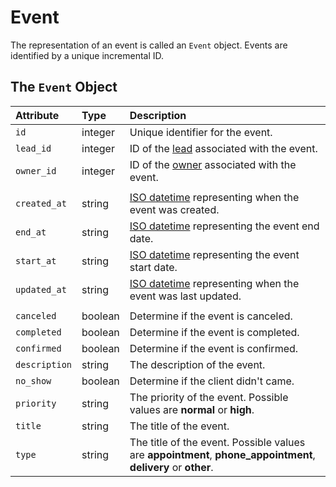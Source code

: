 # Event

The representation of an event is called an `Event` object. Events are identified by a unique incremental ID.

## The `Event` Object

| **Attribute** | **Type** | **Description** |
| :--- | :--- | :--- |
| `id` | integer | Unique identifier for the event. |
| `lead_id` | integer | ID of the [lead](lead.md) associated with the event. |
| `owner_id` | integer | ID of the [owner](user.md) associated with the event. |
|  |  |  |
| `created_at` | string | [ISO datetime](https://en.wikipedia.org/wiki/ISO_8601) representing when the event was created. |
| `end_at` | string | [ISO datetime](https://en.wikipedia.org/wiki/ISO_8601) representing the event end date. |
| `start_at` | string | [ISO datetime](https://en.wikipedia.org/wiki/ISO_8601) representing the event start date. |
| `updated_at` | string | [ISO datetime](https://en.wikipedia.org/wiki/ISO_8601) representing when the event was last updated. |
|  |  |  |
| `canceled` | boolean | Determine if the event is canceled. |
| `completed` | boolean | Determine if the event is completed. |
| `confirmed` | boolean | Determine if the event is confirmed. |
| `description` | string | The description of the event. |
| `no_show` | boolean | Determine if the client didn't came. |
| `priority` | string | The priority of the event. Possible values are **normal** or **high**. |
| `title` | string | The title of the event. |
| `type` | string | The title of the event. Possible values are **appointment**, **phone\_appointment**, **delivery** or **other**. |



